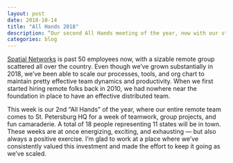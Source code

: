 ```yaml
---
layout: post
date: 2018-10-14
title: "All Hands 2018"
description: “Our second All Hands meeting of the year, now with our staff of over 50 people together.”
categories: blog
---
```


[Spatial Networks](https://www.spatialnetworks.com) is past 50 employees now, with a sizable remote group scattered all over the country. Even though we’ve grown substantially in 2018, we’ve been able to scale our processes, tools, and org chart to maintain pretty effective team dynamics and productivity. When we first started hiring remote folks back in 2010, we had nowhere near the foundation in place to have an effective distributed team.

This week is our 2nd “All Hands” of the year, where our entire remote team comes to St. Petersburg HQ for a week of teamwork, group projects, and fun camaraderie. A total of 18 people representing 11 states will be in town. These weeks are at once energizing, exciting, and exhausting — but also always a positive exercise. I’m glad to work at a place where we’ve consistently valued this investment and made the effort to keep it going as we’ve scaled.
